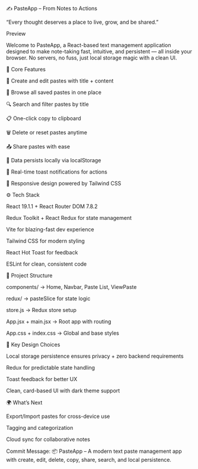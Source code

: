 ✍️ PasteApp – From Notes to Actions

“Every thought deserves a place to live, grow, and be shared.”

Preview

Welcome to PasteApp, a React-based text management application designed to make note-taking fast, intuitive, and persistent — all inside your browser. No servers, no fuss, just local storage magic with a clean UI.

🧭 Core Features

📝 Create and edit pastes with title + content

📂 Browse all saved pastes in one place

🔍 Search and filter pastes by title

📋 One-click copy to clipboard

🗑️ Delete or reset pastes anytime

📤 Share pastes with ease

💾 Data persists locally via localStorage

🔔 Real-time toast notifications for actions

📱 Responsive design powered by Tailwind CSS

⚙️ Tech Stack

React 19.1.1 + React Router DOM 7.8.2

Redux Toolkit + React Redux for state management

Vite for blazing-fast dev experience

Tailwind CSS for modern styling

React Hot Toast for feedback

ESLint for clean, consistent code

📂 Project Structure

components/ → Home, Navbar, Paste List, ViewPaste

redux/ → pasteSlice for state logic

store.js → Redux store setup

App.jsx + main.jsx → Root app with routing

App.css + index.css → Global and base styles

🧠 Key Design Choices

Local storage persistence ensures privacy + zero backend requirements

Redux for predictable state handling

Toast feedback for better UX

Clean, card-based UI with dark theme support

🌍 What’s Next

Export/Import pastes for cross-device use

Tagging and categorization

Cloud sync for collaborative notes

Commit Message:
📦 PasteApp – A modern text paste management app with create, edit, delete, copy, share, search, and local persistence.
